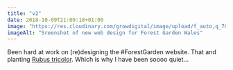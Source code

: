 ```yaml
---
title: "v2"
date: 2018-10-09T21:09:18+01:00
image: "https://res.cloudinary.com/growdigital/image/upload/f_auto,q_70,w_736/v1544361093/fgw-45159698272.png"
imageAlt: "Sreenshot of new web design for Forest Garden Wales"
---
```


Been hard at work on (re)designing the #ForestGarden website. That and planting [Rubus tricolor](https://pfaf.org/user/plant.aspx?LatinName=Rubus+tricolor). Which is why I have been soooo quiet…
